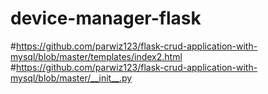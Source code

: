 # device-manager-flask

#https://github.com/parwiz123/flask-crud-application-with-mysql/blob/master/templates/index2.html
#https://github.com/parwiz123/flask-crud-application-with-mysql/blob/master/__init__.py